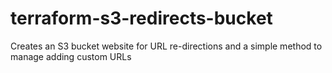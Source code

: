 # terraform-s3-redirects-bucket
Creates an S3 bucket website for URL re-directions and a simple method to manage adding custom URLs
